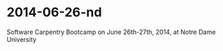 2014-06-26-nd
=============

Software Carpentry Bootcamp on June 26th-27th, 2014, at Notre Dame University
